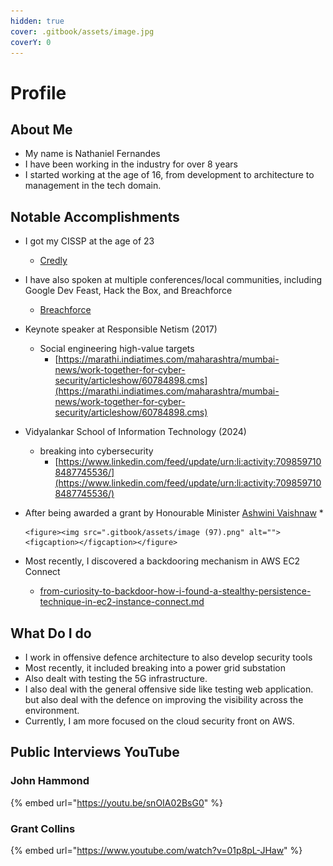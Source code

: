 ```yaml
---
hidden: true
cover: .gitbook/assets/image.jpg
coverY: 0
---
```


# Profile

## About Me

* My name is Nathaniel Fernandes
* I have been working in the industry for over 8 years&#x20;
* I started working at the age of 16, from development to architecture to management in the tech domain.

## Notable Accomplishments

* I got my CISSP at the age of 23&#x20;
  * [Credly](https://www.credly.com/badges/660f96e7-9751-4f67-b163-637f9608b47d)
* I have also spoken at multiple conferences/local communities, including Google Dev Feast, Hack the Box, and Breachforce
  * [Breachforce](https://www.linkedin.com/posts/breachforce_breachforce-cybersecurity-collaboration-activity-7228840264654626816-TiJ9?utm_source=share\&utm_medium=member_desktop)
* Keynote speaker at Responsible Netism (2017)
  * Social engineering high-value targets
    * [https://marathi.indiatimes.com/maharashtra/mumbai-news/work-together-for-cyber-security/articleshow/60784898.cms](https://marathi.indiatimes.com/maharashtra/mumbai-news/work-together-for-cyber-security/articleshow/60784898.cms)
* Vidyalankar School of Information Technology (2024)
  * breaking into cybersecurity
    * [https://www.linkedin.com/feed/update/urn:li:activity:7098597108487745536/](https://www.linkedin.com/feed/update/urn:li:activity:7098597108487745536/)
* After being awarded a grant by Honourable Minister [Ashwini Vaishnaw](https://www.linkedin.com/in/ashwini-vaishnaw-349b40226/)
  *

      <figure><img src=".gitbook/assets/image (97).png" alt=""><figcaption></figcaption></figure>


* Most recently, I discovered a backdooring mechanism in AWS EC2 Connect&#x20;
  * [from-curiosity-to-backdoor-how-i-found-a-stealthy-persistence-technique-in-ec2-instance-connect.md](blog/from-curiosity-to-backdoor-how-i-found-a-stealthy-persistence-technique-in-ec2-instance-connect.md "mention")



## What Do I do&#x20;

* I work in offensive defence architecture to also develop security tools
* Most recently, it included breaking into a power grid substation
* Also dealt with testing the 5G infrastructure.
* I also deal with the general offensive side like testing web application. but also deal with the defence on improving the visibility across the environment.
* Currently, I am more focused on the cloud security front on AWS.

## Public Interviews YouTube

### John Hammond&#x20;

{% embed url="https://youtu.be/snOIA02BsG0" %}



### Grant Collins

{% embed url="https://www.youtube.com/watch?v=01p8pL-JHaw" %}

